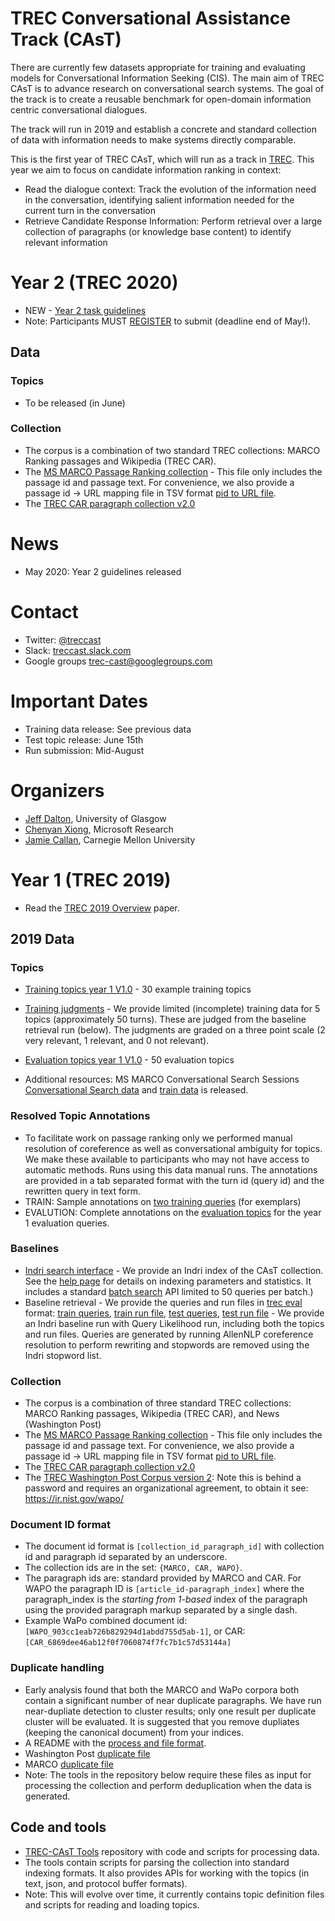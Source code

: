# TREC Conversational Assistance Track (CAsT) 

There are currently few datasets appropriate for training and evaluating models for Conversational Information Seeking (CIS). The main aim of TREC CAsT is to advance research on conversational search systems. The goal of the track is to create a reusable benchmark for open-domain information centric conversational dialogues. 

The track will run in 2019 and establish a concrete and standard collection of data with information needs to make systems directly comparable. 

This is the first year of TREC CAsT, which will run as a track in [TREC](https://trec.nist.gov/). This year we aim to focus on candidate information ranking in context:
* Read the dialogue context: Track the evolution of the information need in the conversation, identifying salient information needed for the current turn in the conversation
* Retrieve Candidate Response Information: Perform retrieval over a large collection of paragraphs (or knowledge base content) to identify relevant information

# Year 2 (TREC 2020)
 * NEW - [Year 2 task guidelines](https://docs.google.com/document/d/1B_NpYdl7FU4EiYeAyWJ9c_CBn-Z6hyF4Zq3XJjADBeU/edit?usp=sharing)
* Note: Participants MUST [REGISTER](https://ir.nist.gov/trecsubmit.open/application.html) to submit (deadline end of May!).

## Data 
### Topics
 * To be released (in June) 
 
### Collection
 * The corpus is a combination of two standard TREC collections: MARCO Ranking passages and Wikipedia (TREC CAR).
 * The [MS MARCO Passage Ranking collection](https://msmarco.blob.core.windows.net/msmarcoranking/collection.tar.gz) - This file only includes the passage id and passage text.  For convenience, we also provide a passage id -> URL mapping file in TSV format [pid to URL file](http://boston.lti.cs.cmu.edu/vaibhav2/cast/marco_pas_url.tsv). 
 * The [TREC CAR paragraph collection v2.0](http://trec-car.cs.unh.edu/datareleases/v2.0/paragraphCorpus.v2.0.tar.xz)

# News
 - May 2020: Year 2 guidelines released

# Contact
* Twitter: [@treccast](https://twitter.com/treccast)
* Slack: [treccast.slack.com](https://join.slack.com/t/treccast/shared_invite/enQtNDgwOTE0NTY3MDQyLTljNTM0YmZmYzY0NzJiODNiYWYyMmZjMGRmZTNlNTZlZGVhY2JiNzlkMjc0ODc3NjU0NzkzMTlhYzFmNWFkNTk)
* Google groups [trec-cast@googlegroups.com](https://groups.google.com/forum/#!forum/trec-cast)

# Important Dates
* Training data release: See previous data
* Test topic release: June 15th
* Run submission: Mid-August


# Organizers
 * [Jeff Dalton](http://www.dcs.gla.ac.uk/~jeff/), University of Glasgow
 * [Chenyan Xiong](https://www.linkedin.com/in/chenyan-xiong-4a103257/), Microsoft Research
 * [Jamie Callan](http://www.cs.cmu.edu/~callan/), Carnegie Mellon University
 
# Year 1 (TREC 2019)
* Read the [TREC 2019 Overview](https://arxiv.org/abs/2003.13624) paper. 

## 2019 Data
### Topics
 * [Training topics year 1 V1.0](https://github.com/daltonj/treccastweb/tree/master/2019/data/training) - 30 example training topics
  * [Training judgments](https://github.com/daltonj/treccastweb/blob/master/2019/data/training/train_topics_mod.qrel) - We provide limited (incomplete) training data for 5 topics (approximately 50 turns). These are judged from the baseline retrieval run (below).  The judgments are graded on a three point scale (2 very relevant, 1 relevant, and 0 not relevant). 

 * [Evaluation topics year 1 V1.0](https://github.com/daltonj/treccastweb/tree/master/2019/data/evaluation) - 50 evaluation topics
 
 * Additional resources: MS MARCO Conversational Search Sessions  [Conversational Search data](https://github.com/microsoft/MSMARCO-Conversational-Search) and [train data](https://msmarco.blob.core.windows.net/conversationalsearch/ann_session_train.tar.gz) is released.
 
### Resolved Topic Annotations
 * To facilitate work on passage ranking only we performed manual resolution of coreference as well as conversational ambiguity for topics.  We make these available to participants who may not have access to automatic methods. Runs using this data manual runs. The annotations are provided in a tab separated format with the turn id (query id) and the rewritten query in text form.
 * TRAIN: Sample annotations on [two training queries](https://github.com/daltonj/treccastweb/blob/master/2019/data/training/train_topic_sample_annotated_resolved_v1.0.tsv) (for exemplars) 
 * EVALUTION: Complete annotations on the [evaluation topics](https://github.com/daltonj/treccastweb/blob/master/2019/data/evaluation/evaluation_topics_annotated_resolved_v1.0.tsv) for the year 1 evaluation queries.  

### Baselines
 * [Indri search interface](http://boston.lti.cs.cmu.edu/Services/treccast19) - We provide an Indri index of the CAsT collection.  See the [help page](http://boston.lti.cs.cmu.edu/Services/treccast19/help-db.html) for details on indexing parameters and statistics. It includes a standard [batch search](http://boston.lti.cs.cmu.edu/Services/treccast19_batch/) API limited to 50 queries per batch.)
 * Baseline retrieval - We provide the queries and run files in [trec eval](https://github.com/usnistgov/trec_eval) format: [train queries](https://github.com/daltonj/treccastweb/blob/master/2019/data/training/train_topics.query), [train run file](http://boston.lti.cs.cmu.edu/vaibhav2/cast/train_topics.teIn), [test queries](https://github.com/daltonj/treccastweb/blob/master/2019/data/test_topics.query), [test run file](http://boston.lti.cs.cmu.edu/vaibhav2/cast/test_topics.teIn) - We provide an Indri baseline run with Query Likelihood run, including both the topics and run files. Queries are generated by running AllenNLP coreference resolution to perform rewriting and stopwords are removed using the Indri stopword list.  
 
### Collection
 * The corpus is a combination of three standard TREC collections: MARCO Ranking passages, Wikipedia (TREC CAR), and News (Washington Post)
 * The [MS MARCO Passage Ranking collection](https://msmarco.blob.core.windows.net/msmarcoranking/collection.tar.gz) - This file only includes the passage id and passage text.  For convenience, we also provide a passage id -> URL mapping file in TSV format [pid to URL file](http://boston.lti.cs.cmu.edu/vaibhav2/cast/marco_pas_url.tsv). 
 * The [TREC CAR paragraph collection v2.0](http://trec-car.cs.unh.edu/datareleases/v2.0/paragraphCorpus.v2.0.tar.xz)
 * The [TREC Washington Post Corpus version 2](https://ir.nist.gov/wapo/WashingtonPost.v2.tar.gz): Note this is behind a password and requires an organizational agreement, to obtain it see: https://ir.nist.gov/wapo/
  
### Document ID format
 * The document id format is `[collection_id_paragraph_id]` with collection id and paragraph id separated by an underscore.
 * The collection ids are in the set: `{MARCO, CAR, WAPO}`. 
 * The paragraph ids are: standard provided by MARCO and CAR. For WAPO the paragraph ID is `[article_id-paragraph_index]` where the paragraph_index is the *starting from 1-based* index of the paragraph using the provided paragraph markup separated by a single dash. 
 * Example WaPo combined document id: `[WAPO_903cc1eab726b829294d1abdd755d5ab-1]`, or CAR: `[CAR_6869dee46ab12f0f7060874f7fc7b1c57d53144a]`
 
### Duplicate handling
 * Early analysis found that both the MARCO and WaPo corpora both contain a significant number of near duplicate paragraphs. We have run near-dupliate detection to cluster results; only one result per duplicate cluster will be evaluated.  It is suggested that you remove dupliates (keeping the canonical document) from your indices.
 * A README with the [process and file format](http://boston.lti.cs.cmu.edu/Services/treccast19/duplicate_description.txt).
 * Washington Post [duplicate file](http://boston.lti.cs.cmu.edu/Services/treccast19/wapo_duplicate_list_v1.0.txt)
 * MARCO [duplicate file](http://boston.lti.cs.cmu.edu/Services/treccast19/duplicate_list_v1.0.txt)
 * Note: The tools in the repository below require these files as input for processing the collection and perform deduplication when the data is generated.
 
## Code and tools
* [TREC-CAsT Tools](https://github.com/gla-ial/trec-cast-tools) repository with code and scripts for processing data. 
* The tools contain scripts for parsing the collection into standard indexing formats. It also provides APIs for working with the topics (in text, json, and protocol buffer formats).
* Note: This will evolve over time, it currently contains topic definition files and scripts for reading and loading topics. 

